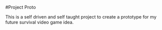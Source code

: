 #Project Proto

This is a self driven and self taught project to create a prototype for my future survival video game idea. 
